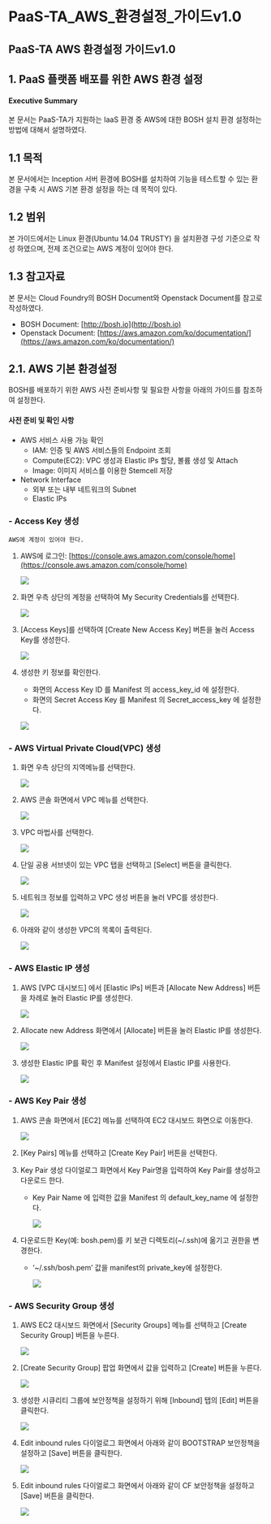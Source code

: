 # PaaS-TA\_AWS\_환경설정\_가이드v1.0

## PaaS-TA AWS 환경설정 가이드v1.0

## 1.    PaaS 플랫폼 배포를 위한 AWS 환경 설정

#### Executive Summary

본 문서는 PaaS-TA가 지원하는 IaaS 환경 중 AWS에 대한 BOSH 설치 환경 설정하는 방법에 대해서 설명하였다.

## 1.1   목적

본 문서에서는 Inception 서버 환경에 BOSH를 설치하여 기능을 테스트할 수 있는 환경을 구축 시 AWS 기본 환경 설정을 하는 데 목적이 있다.

## 1.2   범위

본 가이드에서는 Linux 환경\(Ubuntu 14.04 TRUSTY\) 을 설치환경 구성 기준으로 작성 하였으며, 전제 조건으로는 AWS 계정이 있어야 한다.

## 1.3   참고자료

본 문서는 Cloud Foundry의 BOSH Document와 Openstack Document를 참고로 작성하였다.

* BOSH Document: [http://bosh.io](http://bosh.io)
* Openstack Document: [https://aws.amazon.com/ko/documentation/](https://aws.amazon.com/ko/documentation/)

## 2.1.  AWS 기본 환경설정

BOSH를 배포하기 위한 AWS 사전 준비사항 및 필요한 사항을 아래의 가이드를 참조하여 설정한다.

#### 사전 준비 및 확인 사항

* AWS 서비스 사용 가능 확인
  * IAM: 인증 및 AWS 서비스들의 Endpoint 조회
  * Compute\(EC2\): VPC 생성과 Elastic IPs 할당, 볼륨 생성 및 Attach
  * Image: 이미지 서비스를 이용한 Stemcell 저장
* Network Interface
  * 외부 또는 내부 네트워크의 Subnet
  * Elastic IPs

### -   Access Key 생성

```text
AWS에 계정이 있어야 한다.
```

1. AWS에 로그인: [https://console.aws.amazon.com/console/home](https://console.aws.amazon.com/console/home)

   ![](../../../.gitbook/assets/aws_access1%20%281%29.png)

2. 화면 우측 상단의 계정을 선택하여 My Security Credentials를 선택한다.

   ![](../../../.gitbook/assets/aws_access2%20%281%29.png)

3. \[Access Keys\]를 선택하여 \[Create New Access Key\] 버튼을 눌러 Access Key를 생성한다.

   ![](../../../.gitbook/assets/aws_access3.png)

4. 생성한 키 정보를 확인한다.

   * 화면의 Access Key ID 를 Manifest 의 access\_key\_id 에 설정한다.
   * 화면의 Secret Access Key 를 Manifest 의 Secret\_access\_key 에 설정한다.

   ![](../../../.gitbook/assets/aws_access4%20%281%29.png)

### -   AWS Virtual Private Cloud\(VPC\) 생성

1. 화면 우측 상단의 지역메뉴를 선택한다.

   ![](../../../.gitbook/assets/aws_vpc1%20%281%29.png)

2. AWS 콘솔 화면에서 VPC 메뉴를 선택한다.

   ![](../../../.gitbook/assets/aws_vpc2.png)

3. VPC 마법사를 선택한다.

   ![](../../../.gitbook/assets/aws_vpc3%20%281%29.png)

4. 단일 공용 서브넷이 있는 VPC 탭을 선택하고 \[Select\] 버튼을 클릭한다.

   ![](../../../.gitbook/assets/aws_vpc4%20%281%29.png)

5. 네트워크 정보를 입력하고 VPC 생성 버튼을 눌러 VPC를 생성한다.

   ![](../../../.gitbook/assets/aws_vpc5%20%281%29.png)

6. 아래와 같이 생성한 VPC의 목록이 출력된다.

   ![](../../../.gitbook/assets/aws_vpc6%20%281%29.png)

### -  AWS Elastic IP 생성

1. AWS \[VPC 대시보드\] 에서 \[Elastic IPs\] 버튼과 \[Allocate New Address\] 버튼을 차례로 눌러 Elastic IP를 생성한다.

   ![](../../../.gitbook/assets/aws_elastic1%20%281%29.png)

2. Allocate new Address 화면에서 \[Allocate\] 버튼을 눌러 Elastic IP를 생성한다.

   ![](../../../.gitbook/assets/aws_elastic2.png)

3. 생성한 Elastic IP를 확인 후 Manifest 설정에서 Elastic IP를 사용한다.

   ![](../../../.gitbook/assets/aws_elastic3%20%281%29.png)

### -  AWS Key Pair 생성

1. AWS 콘솔 화면에서 \[EC2\] 메뉴를 선택하여 EC2 대시보드 화면으로 이동한다.

   ![](../../../.gitbook/assets/aws_keypair1%20%281%29.png)

2. \[Key Pairs\] 메뉴를 선택하고 \[Create Key Pair\] 버튼을 선택한다.
3. Key Pair 생성 다이얼로그 화면에서 Key Pair명을 입력하여 Key Pair를 생성하고 다운로드 한다.
   * Key Pair Name 에 입력한 값을 Manifest 의 default\_key\_name 에 설정한다.

     ![](../../../.gitbook/assets/aws_keypair2.png)
4. 다운로드한 Key\(예: bosh.pem\)를 키 보관 디렉토리\(~/.ssh\)에 옮기고 권한을 변경한다.
   * ‘~/.ssh/bosh.pem’ 값을 manifest의 private\_key에 설정한다.

     ![](../../../.gitbook/assets/aws_keypair3.png)

### -  AWS Security Group 생성

1. AWS EC2 대시보드 화면에서 \[Security Groups\] 메뉴를 선택하고 \[Create Security Group\] 버튼을 누른다.

   ![](../../../.gitbook/assets/aws_security1.png)

2. \[Create Security Group\] 팝업 화면에서 값을 입력하고 \[Create\] 버튼을 누른다.

   ![](../../../.gitbook/assets/aws_security2%20%281%29.png)

3. 생성한 시큐리티 그룹에 보안정책을 설정하기 위해 \[Inbound\] 탭의 \[Edit\] 버튼을 클릭한다.

   ![](../../../.gitbook/assets/aws_security3.png)

4. Edit inbound rules 다이얼로그 화면에서 아래와 같이 BOOTSTRAP 보안정책을 설정하고 \[Save\] 버튼을 클릭한다.

   ![](../../../.gitbook/assets/aws_security4%20%281%29.png)

5. Edit inbound rules 다이얼로그 화면에서 아래와 같이 CF 보안정책을 설정하고 \[Save\] 버튼을 클릭한다.

   ![](../../../.gitbook/assets/aws_security5%20%281%29.png)

